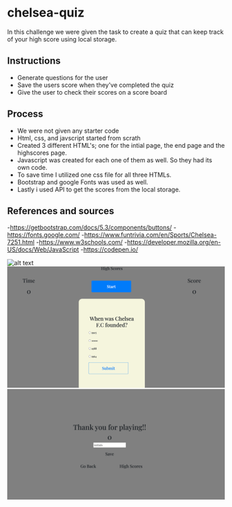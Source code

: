 # chelsea-quiz
In this challenge we were given the task to create a quiz that can keep track of your high score using local storage.

##  Instructions
- Generate questions for the user
- Save the users score when they've completed the quiz
- Give the user to check their scores on a score board

## Process
- We were not given any starter code
- Html, css, and javscript started from scrath
- Created 3 different HTML's; one for the intial  page, the end page and the highscores page.
- Javascript was created for each one of them as well. So they had its own code.
- To save time I utilized one css file for all three HTMLs.
- Bootstrap and google Fonts was used as well.
- Lastly i used API to get the scores from the local  storage. 

## References and sources
-https://getbootstrap.com/docs/5.3/components/buttons/
-https://fonts.google.com/
-https://www.funtrivia.com/en/Sports/Chelsea-7251.html
-https://www.w3schools.com/
-https://developer.mozilla.org/en-US/docs/Web/JavaScript
-https://codepen.io/


![alt text](assets/img/Screenshot-2.png)
![alt text](assets/img/Screenshot-3.png)
![alt text](assets/img/Screenshot-1.png)
